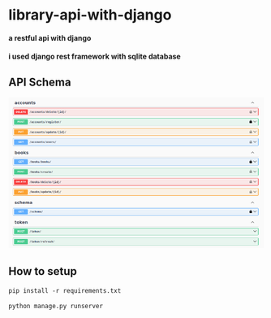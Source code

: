 # library-api-with-django

#### a restful api with django

#### i used django rest framework with sqlite database

## API Schema

![Schemas Image](images/doc.png)

## How to setup
```
pip install -r requirements.txt
```

```
python manage.py runserver
```

